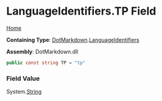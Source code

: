 # LanguageIdentifiers\.TP Field

[Home](../../../README.md)

**Containing Type**: [DotMarkdown](../../README.md)\.[LanguageIdentifiers](../README.md)

**Assembly**: DotMarkdown\.dll

```csharp
public const string TP = "tp"
```

### Field Value

System\.[String](https://docs.microsoft.com/en-us/dotnet/api/system.string)